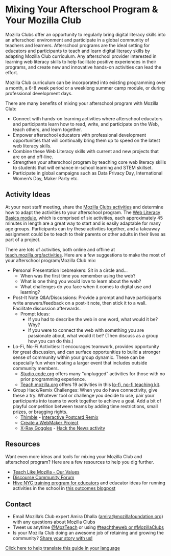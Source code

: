 # Mixing Your Afterschool Program & Your Mozilla Club

Mozilla Clubs offer an opportunity to regularly bring digital literacy skills into an afterschool environment and participate in a global community of teachers and learners.  Afterschool programs are the ideal setting for educators and participants to teach and learn digital literacy skills by adapting Mozilla Club curriculum. Any afterschool provider interested in learning web literacy skills to help facilitate positive experiences in their programs, and create new and innovative hands-on activities can lead the effort.

Mozilla Club curriculum can be incorporated into existing programming over a month, a 6-8 week period or a weeklong  summer camp module, or during professional development days.

There are many benefits of mixing your afterschool program with Mozilla Club:

* Connect with hands-on learning activities where afterschool educators and participants learn how to read, write, and participate on the Web, teach others, and learn together.  
* Empower afterschool educators with professional development opportunities that will continually bring them up to speed on the latest web literacy skills.
* Combine these Web Literacy skills with current and new projects that are on and off-line.
* Strengthen your afterschool program by teaching core web literacy skills to students that will enhance in-school learning and STEM skillset.
* Participate in global campaigns such as Data Privacy Day, International Women’s Day, Maker Party etc.

## Activity Ideas
At your next staff meeting, share the [Mozilla Clubs activities](https://teach.mozilla.org/activities/) and determine how to adapt the activities to your afterschool program.  The [Web Literacy Basics module](https://teach.mozilla.org/activities/web-lit-basics/), which is comprised of six activities, each approximately 45 minutes in length are a great way to start and is easily adaptable for many age groups. Participants can try these activities together, and a takeaway assignment could be to teach to their parents or other adults in their lives as part of a project.

There are lots of activities, both online and offline at [teach.mozilla.org/activities](http://teach.mozilla.org/activities). Here are a few suggestions to make the most of your afterschool program/Mozilla Club mix:

* Personal Presentation Icebreakers: Sit in a circle and...
  * When was the first time you remember using the web?
  * What is one thing you would love to learn about the web?
  * What challenges do you face when it comes to digital use and learning?
* Post-It Note Q&A/Discussions: Provide a prompt and have participants write answers/feedback on a post-it note, then stick it to a wall. Facilitate discussion afterwards.
  * Prompt Ideas:
    * If you had to describe the web in one word, what would it be? Why?
    * If you were to connect the web with something you are passionate about, what would it be? (Then discuss as a group how you can do this.)
* Lo-Fi, No-Fi Activities: It encourages teamwork, provides opportunity for great discussion, and can surface opportunities to build a stronger sense of community within your group dynamic. These can be especially fun when hosting a larger event that includes outside community members.
  * [Studio.code.org](http://studio.code.org) offers many “unplugged” activities for those with no prior programming experience.
  * [Teach.mozilla.org](http://teach.mozilla.org) offers 19 activities in this [lo-fi, no-fi teaching kit](https://laura.makes.org/thimble/MTUyODMwNDY0/lofi-nofi-teaching-kit).
* Group Hack/Remix Challenges: When you do have connectivity, give these a try. Whatever tool or challenge you decide to use, pair your participants into teams to work together to achieve a goal. Add a bit of playful competition between teams by adding time restrictions, small prizes, or bragging rights.
  * [Thimble](https://thimble.mozilla.org/) - [Interactive Postcard Remix](https://thimble.mozilla.org/anonymous/168ddc95-94a9-4680-b5cc-0727f62e1e84/75)
  * [Create a WebMaker Project](http://mozilla.github.io/webmaker-curriculum/MobileWeb/create-webmaker-project.html)
  * [X-Ray Goggles](https://webmaker.org/en-US/goggles) - [Hack the News activity](http://mozilla.github.io/webmaker-curriculum/WebLiteracyBasics-I/session02-hackthenews.html)
 
## Resources
Want even more ideas and tools for mixing your Mozilla Club and afterschool program? Here are a few resources to help you dig further.

* [Teach Like Mozilla - Our Values](https://teach.mozilla.org/teach-like-mozilla/)
* [Discourse Community Forum](https://discourse.webmaker.org)
* [Hive NYC training program for educators](http://hivenyc.org/2015/02/18/ippd-training-doe-educators/) and educator ideas for running activities in the school in [this outcomes blogpost](http://hivenyc.org/2015/04/07/outcomes-of-a-connected-learning-and-web-literacy-training-for-nyc-doe-educators/)

## Contact
* Email Mozilla’s Club expert Amira Dhalla (amira@mozillafoundation.org) with any questions about Mozilla Clubs
* Tweet us anytime [@MozTeach](https://twitter.com/mozteach) or using [#teachtheweb or #MozillaClubs](https://twitter.com/search?src=typd&q=%23teachtheweb)
* Is your Mozilla Club doing an awesome job of retaining and growing the community? [Share your story with us!](https://docs.google.com/a/mozillafoundation.org/forms/d/1bOXV1OiF2EKS5KprlnzfFpwaoVNwxLAwN_UEq6hGKqU/viewform)


[Click here to help translate this guide in your language](/l10n-editor/#afterschool-program)